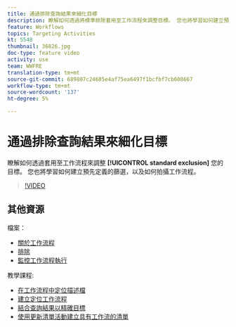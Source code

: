 ```yaml
---
title: 通過排除查詢結果來細化目標
description: 瞭解如何透過將標準排除套用至工作流程來調整目標。 您也將學習如何建立預先定義的篩選，以及如何拍攝工作流程。
feature: Workflows
topics: Targeting Activities
kt: 5548
thumbnail: 36826.jpg
doc-type: feature video
activity: use
team: WWFRE
translation-type: tm+mt
source-git-commit: 689807c24685e4af75ea6497f1bcfbf7cb608667
workflow-type: tm+mt
source-wordcount: '137'
ht-degree: 5%

---
```



# 通過排除查詢結果來細化目標

瞭解如何透過套用至工作流程來調整 **[!UICONTROL standard exclusion]** 您的目標。 您也將學習如何建立預先定義的篩選，以及如何拍攝工作流程。

>[!VIDEO](https://video.tv.adobe.com/v/36826?quality=12)

## 其他資源

檔案：

* [關於工作流程](https://docs.adobe.com/content/help/en/campaign-classic/using/automating-with-workflows/introduction/about-workflows.html)
* [排除](https://docs.adobe.com/content/help/en/campaign-classic/using/automating-with-workflows/targeting-activities/exclusion.html)
* [監控工作流程執行](https://docs.adobe.com/content/help/en/campaign-classic/using/automating-with-workflows/monitoring-workflows/monitoring-workflow-execution.html)

教學課程:

* [在工作流程中定位描述檔](/help/acc/getting-started/targeting-profiles-in-a-workflow.md)
* [建立定位工作流程](/help/acc/automating-with-workflows/creating-a-targeting-workflow.md)
* [結合查詢結果以精確目標](/help/acc/automating-with-workflows/refining-targets-by-combining-query-results.md)
* [使用更新清單活動建立具有工作流的清單](/help/acc/automating-with-workflows/using-the-update-list-activity.md)
